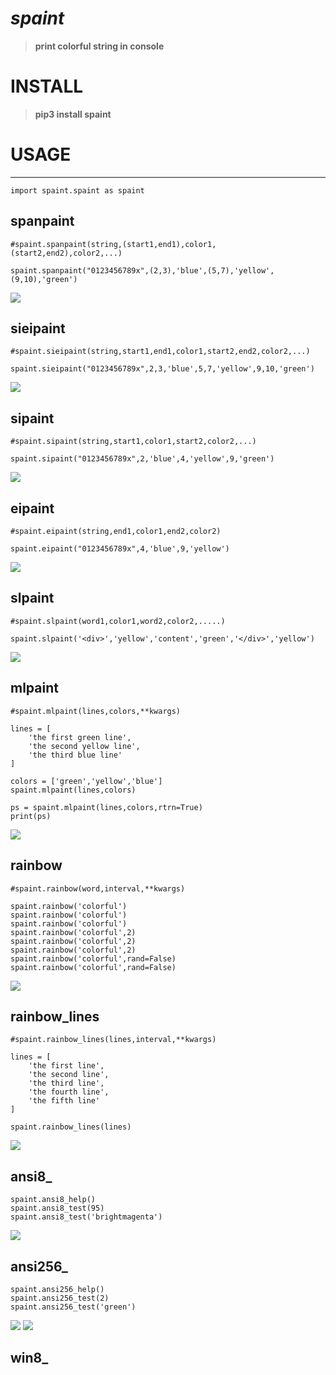 <!--[TOC]-->

# _spaint_
>__print colorful string in console__

# INSTALL
>__pip3 install spaint__

# USAGE
-----------------------------------------------------------------------

    import spaint.spaint as spaint

## spanpaint    
    #spaint.spanpaint(string,(start1,end1),color1,(start2,end2),color2,...)
    
    spaint.spanpaint("0123456789x",(2,3),'blue',(5,7),'yellow',(9,10),'green')
![](spaint/Images/spanpaint.0.png)

## sieipaint
    #spaint.sieipaint(string,start1,end1,color1,start2,end2,color2,...)
    
    spaint.sieipaint("0123456789x",2,3,'blue',5,7,'yellow',9,10,'green')
![](spaint/Images/sieipaint.0.png)

## sipaint
    #spaint.sipaint(string,start1,color1,start2,color2,...)    
    
    spaint.sipaint("0123456789x",2,'blue',4,'yellow',9,'green')
![](spaint/Images/sipaint.0.png)

## eipaint
    #spaint.eipaint(string,end1,color1,end2,color2)
    
    spaint.eipaint("0123456789x",4,'blue',9,'yellow')
![](spaint/Images/eipaint.0.png)


## slpaint
    #spaint.slpaint(word1,color1,word2,color2,.....)
    
    spaint.slpaint('<div>','yellow','content','green','</div>','yellow')
![](spaint/Images/slpaint.0.png)

## mlpaint
    #spaint.mlpaint(lines,colors,**kwargs)
    
    lines = [
        'the first green line',
        'the second yellow line',
        'the third blue line'
    ]

    colors = ['green','yellow','blue']
    spaint.mlpaint(lines,colors)

    ps = spaint.mlpaint(lines,colors,rtrn=True)
    print(ps)
![](spaint/Images/mlpaint.0.png)


## rainbow
    #spaint.rainbow(word,interval,**kwargs)
    
    spaint.rainbow('colorful')
    spaint.rainbow('colorful')
    spaint.rainbow('colorful')
    spaint.rainbow('colorful',2)
    spaint.rainbow('colorful',2)
    spaint.rainbow('colorful',2)
    spaint.rainbow('colorful',rand=False)
    spaint.rainbow('colorful',rand=False)
![](spaint/Images/.0.png)


## rainbow_lines
    #spaint.rainbow_lines(lines,interval,**kwargs)
    
    lines = [
        'the first line',
        'the second line',
        'the third line',
        'the fourth line',
        'the fifth line'
    ]
    
    spaint.rainbow_lines(lines)
![](spaint/Images/rainbow_lines.0.png)

## ansi8_

    spaint.ansi8_help()
    spaint.ansi8_test(95)
    spaint.ansi8_test('brightmagenta')
![](spaint/Images/ansi8.0.png)  


## ansi256_

    spaint.ansi256_help()
    spaint.ansi256_test(2)
    spaint.ansi256_test('green')
![](spaint/Images/ansi256.0.png) 
![](spaint/Images/ansi256.1.png)

## win8_



  
